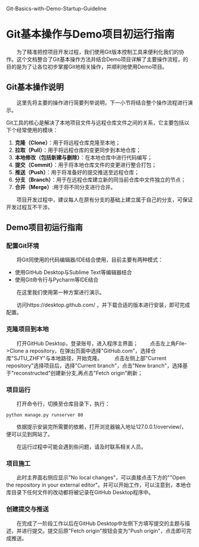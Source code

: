 Git-Basics-with-Demo-Startup-Guideline

# Git基本操作与Demo项目初运行指南

&emsp;&emsp;为了精准把控项目开发过程，我们使用Git版本控制工具来便利化我们的协作。这个文档整合了Git基本操作方法并结合Demo项目详解了主要操作流程，的目的是为了让各位初步掌握Git地相关操作，并顺利地使用Demo项目。

## Git基本操作说明
&emsp;&emsp;这里先将主要的操作进行简要列举说明，下一小节将结合整个操作流程进行演示。

Git工具的核心是解决了本地项目文件与远程仓库文件之间的关系，它主要包括以下个经常使用的模块：
1. **克隆（Clone）**：用于将远程仓库克隆至本地；
2. **拉取（Pull）**：用于将远程仓库的变更同步到本地仓库；
3. **本地修改（包括新建与删除）**：在本地仓库中进行代码编写；
4. **提交（Commit）**：用于将本地仓库文件的变更进行整合打包；
5. **推送（Push）**：用于将准备好的提交推送至远程仓库；
6. **分支（Branch）**：用于在远程仓库建立新的同当前仓库中文件独立的节点；
7. **合并（Merge）**:用于将不同分支进行合并。

&emsp;&emsp;项目开发过程中，建议每人在原有分支的基础上建立属于自己的分支，可保证开发过程互不干涉。

## Demo项目初运行指南

### 配置Git环境
&emsp;&emsp;将Git同使用的代码编辑器/IDE结合使用，目前主要有两种模式：
* 使用GitHub Desktop与Sublime Text等编辑器结合
* 使用Git命令行与Pycharm等IDE结合

&emsp;&emsp;在这里我们使用第一种方案进行演示。

&emsp;&emsp;访问https://desktop.github.com/ ，并下载合适的版本进行安装，即可完成配置。

### 克隆项目到本地
&emsp;&emsp;打开GitHub Desktop，登录账号，进入程序主界面；
&emsp;&emsp;点击左上角File->Clone a repository，在弹出页面中选择"GitHub.com"，选择仓库"SJTU_ZHFY"与本地路径，开始克隆。
&emsp;&emsp;点击左侧上部"Current repository"选择项目后，选择"Current branch"，点击"New branch"，选择基于"reconstructed"创建新分支,再点击"Fetch origin"刷新；

### 项目运行
&emsp;&emsp;打开命令行，切换至仓库目录下，执行：

```
python manage.py runserver 80
```
		
&emsp;&emsp;依据提示安装完所需要的依赖，打开浏览器输入地址127.0.0.1/overview/， 便可以见到网站了。

&emsp;&emsp;在运行过程中可能会遇到些问题，请及时联系相关人员。


### 项目施工
&emsp;&emsp;此时主界面右侧应显示"No local changes"，可以直接点击下方的""Open the repository in your external editor"。并可以开始工作，可以注意到，本地仓库目录下任何文件的改动都将被记录在GitHub Desktop程序中。

### 创建提交与推送
&emsp;&emsp;在完成了一阶段工作以后在GitHub Desktop中左侧下方填写提交的主题与描述，并进行提交。提交后原"Fetch origin"按钮会变为"Push origin"，点击即可完成推送。

















